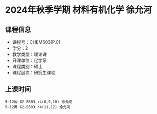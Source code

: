 # 2024年秋季学期 材料有机化学 徐允河






## 课程信息

- 课程号：CHEM6031P.01
- 学分：2
- 教学类型：理论课
- 开课单位：化学系
- 课程类别：硕士
- 课程层次：研究生课程

## 上课时间

```
5~12周 G2-B303 :4(8,9,10) 徐允河
5~12周 G2-B303 :4(11,12) 徐允河
```


